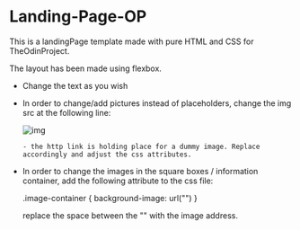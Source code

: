 # Landing-Page-OP

This is a landingPage template made with pure HTML and CSS for TheOdinProject.

The layout has been made using flexbox.

- Change the text as you wish
- In order to change/add pictures instead of placeholders, change the img src at the following line:

   <div class="image">
          <img class="imgDummy" src="https://dummyimage.com/640x360/fff/aaa" alt="img" />
          
      - the http link is holding place for a dummy image. Replace accordingly and adjust the css attributes.

- In order to change the images in the square boxes / information container, add the following attribute to the css file:

  .image-container {
  background-image: url("")
  }
  
  replace the space between the "" with the image address.

  
